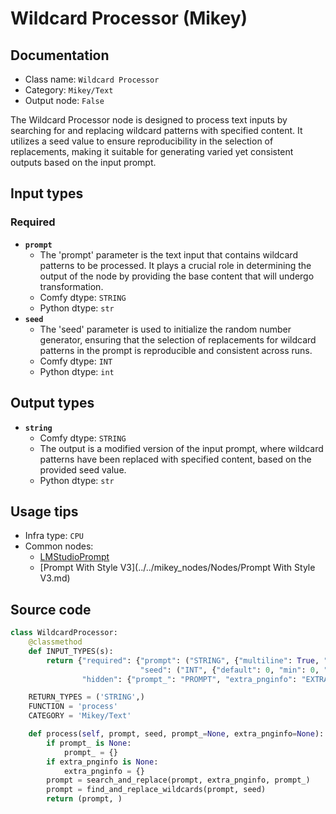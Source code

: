 # Wildcard Processor (Mikey)
## Documentation
- Class name: `Wildcard Processor`
- Category: `Mikey/Text`
- Output node: `False`

The Wildcard Processor node is designed to process text inputs by searching for and replacing wildcard patterns with specified content. It utilizes a seed value to ensure reproducibility in the selection of replacements, making it suitable for generating varied yet consistent outputs based on the input prompt.
## Input types
### Required
- **`prompt`**
    - The 'prompt' parameter is the text input that contains wildcard patterns to be processed. It plays a crucial role in determining the output of the node by providing the base content that will undergo transformation.
    - Comfy dtype: `STRING`
    - Python dtype: `str`
- **`seed`**
    - The 'seed' parameter is used to initialize the random number generator, ensuring that the selection of replacements for wildcard patterns in the prompt is reproducible and consistent across runs.
    - Comfy dtype: `INT`
    - Python dtype: `int`
## Output types
- **`string`**
    - Comfy dtype: `STRING`
    - The output is a modified version of the input prompt, where wildcard patterns have been replaced with specified content, based on the provided seed value.
    - Python dtype: `str`
## Usage tips
- Infra type: `CPU`
- Common nodes:
    - [LMStudioPrompt](../../mikey_nodes/Nodes/LMStudioPrompt.md)
    - [Prompt With Style V3](../../mikey_nodes/Nodes/Prompt With Style V3.md)



## Source code
```python
class WildcardProcessor:
    @classmethod
    def INPUT_TYPES(s):
        return {"required": {"prompt": ("STRING", {"multiline": True, "placeholder": "Prompt Text"}),
                             "seed": ("INT", {"default": 0, "min": 0, "max": 0xffffffffffffffff})},
                "hidden": {"prompt_": "PROMPT", "extra_pnginfo": "EXTRA_PNGINFO"},}

    RETURN_TYPES = ('STRING',)
    FUNCTION = 'process'
    CATEGORY = 'Mikey/Text'

    def process(self, prompt, seed, prompt_=None, extra_pnginfo=None):
        if prompt_ is None:
            prompt_ = {}
        if extra_pnginfo is None:
            extra_pnginfo = {}
        prompt = search_and_replace(prompt, extra_pnginfo, prompt_)
        prompt = find_and_replace_wildcards(prompt, seed)
        return (prompt, )

```
